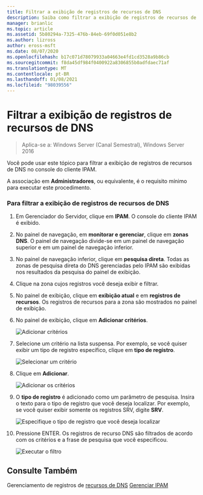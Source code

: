 ```yaml
---
title: Filtrar a exibição de registros de recursos de DNS
description: Saiba como filtrar a exibição de registros de recursos de DNS no console do cliente IPAM.
manager: brianlic
ms.topic: article
ms.assetid: 5b80294a-7325-476b-84eb-69f0d051e8b2
ms.author: lizross
author: eross-msft
ms.date: 08/07/2020
ms.openlocfilehash: b17c071d78079933a04663e4fd1cd3528a9b86cb
ms.sourcegitcommit: f8da45df984f0400922a8306855b0adfdaec71af
ms.translationtype: MT
ms.contentlocale: pt-BR
ms.lasthandoff: 01/08/2021
ms.locfileid: "98039556"
---
```

# <a name="filter-the-view-of-dns-resource-records"></a>Filtrar a exibição de registros de recursos de DNS

>Aplica-se a: Windows Server (Canal Semestral), Windows Server 2016

Você pode usar este tópico para filtrar a exibição de registros de recursos de DNS no console do cliente IPAM.

A associação em **Administradores**, ou equivalente, é o requisito mínimo para executar este procedimento.

### <a name="to-filter-the-view-of-dns-resource-records"></a>Para filtrar a exibição de registros de recursos de DNS

1.  Em Gerenciador do Servidor, clique em  **IPAM**. O console do cliente IPAM é exibido.

2.  No painel de navegação, em **monitorar e gerenciar**, clique em **zonas DNS**.  O painel de navegação divide-se em um painel de navegação superior e em um painel de navegação inferior.

3.  No painel de navegação inferior, clique em **pesquisa direta**. Todas as zonas de pesquisa direta do DNS gerenciadas pelo IPAM são exibidas nos resultados da pesquisa do painel de exibição.

4.  Clique na zona cujos registros você deseja exibir e filtrar.

5.  No painel de exibição, clique em **exibição atual** e em **registros de recursos**. Os registros de recursos para a zona são mostrados no painel de exibição.

6.  No painel de exibição, clique em **Adicionar critérios**.

    ![Adicionar critérios](../../media/Filter-the-View-of-DNS-Resource-Records/ipam_FilterRR_01.jpg)

7.  Selecione um critério na lista suspensa. Por exemplo, se você quiser exibir um tipo de registro específico, clique em **tipo de registro**.

    ![Selecionar um critério](../../media/Filter-the-View-of-DNS-Resource-Records/ipam_FilterRR_02.jpg)

8.  Clique em **Adicionar**.

    ![Adicionar os critérios](../../media/Filter-the-View-of-DNS-Resource-Records/ipam_FilterRR_03.jpg)

9. O **tipo de registro** é adicionado como um parâmetro de pesquisa. Insira o texto para o tipo de registro que você deseja localizar. Por exemplo, se você quiser exibir somente os registros SRV, digite **SRV**.

    ![Especifique o tipo de registro que você deseja localizar](../../media/Filter-the-View-of-DNS-Resource-Records/ipam_FilterRR_04.jpg)

10. Pressione ENTER. Os registros de recurso DNS são filtrados de acordo com os critérios e a frase de pesquisa que você especificou.

    ![Executar o filtro](../../media/Filter-the-View-of-DNS-Resource-Records/ipam_FilterRR_05.jpg)

## <a name="see-also"></a>Consulte Também
Gerenciamento de registros de [recursos de DNS](DNS-Resource-Record-Management.md) 
 [Gerenciar IPAM](Manage-IPAM.md)



